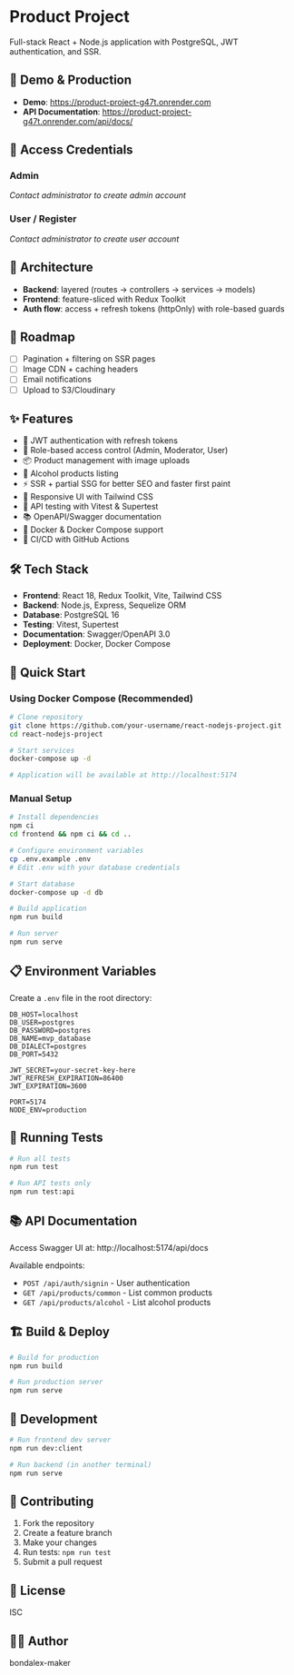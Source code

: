 # Product Project

Full-stack React + Node.js application with PostgreSQL, JWT authentication, and SSR.

## 🚀 Demo & Production
<!-- Deployment in progress — live demo will be available soon -->
- **Demo**: https://product-project-g47t.onrender.com
- **API Documentation**: https://product-project-g47t.onrender.com/api/docs/
<!-- - **Demo Server**: https://product-project-g47t.onrender.com -->

## 👥 Access Credentials

### Admin
*Contact administrator to create admin account*

### User / Register
*Contact administrator to create user account*

## 🧱 Architecture
- **Backend**: layered (routes → controllers → services → models)
- **Frontend**: feature-sliced with Redux Toolkit
- **Auth flow**: access + refresh tokens (httpOnly) with role-based guards

## 🔮 Roadmap
- [ ] Pagination + filtering on SSR pages
- [ ] Image CDN + caching headers
- [ ] Email notifications
- [ ] Upload to S3/Cloudinary

## ✨ Features

- 🔐 JWT authentication with refresh tokens
- 👤 Role-based access control (Admin, Moderator, User)
- 📦 Product management with image uploads
- 🍺 Alcohol products listing
- ⚡ SSR + partial SSG for better SEO and faster first paint
- 📱 Responsive UI with Tailwind CSS
- 🧪 API testing with Vitest & Supertest
- 📚 OpenAPI/Swagger documentation
- 🐳 Docker & Docker Compose support
- 🔄 CI/CD with GitHub Actions

## 🛠️ Tech Stack

- **Frontend**: React 18, Redux Toolkit, Vite, Tailwind CSS
- **Backend**: Node.js, Express, Sequelize ORM
- **Database**: PostgreSQL 16
- **Testing**: Vitest, Supertest
- **Documentation**: Swagger/OpenAPI 3.0
- **Deployment**: Docker, Docker Compose

## 🚀 Quick Start

### Using Docker Compose (Recommended)

```bash
# Clone repository
git clone https://github.com/your-username/react-nodejs-project.git
cd react-nodejs-project

# Start services
docker-compose up -d

# Application will be available at http://localhost:5174
```

### Manual Setup

```bash
# Install dependencies
npm ci
cd frontend && npm ci && cd ..

# Configure environment variables
cp .env.example .env
# Edit .env with your database credentials

# Start database
docker-compose up -d db

# Build application
npm run build

# Run server
npm run serve
```

## 📋 Environment Variables

Create a `.env` file in the root directory:

```env
DB_HOST=localhost
DB_USER=postgres
DB_PASSWORD=postgres
DB_NAME=mvp_database
DB_DIALECT=postgres
DB_PORT=5432

JWT_SECRET=your-secret-key-here
JWT_REFRESH_EXPIRATION=86400
JWT_EXPIRATION=3600

PORT=5174
NODE_ENV=production
```

## 🧪 Running Tests

```bash
# Run all tests
npm run test

# Run API tests only
npm run test:api
```

## 📚 API Documentation

Access Swagger UI at: http://localhost:5174/api/docs

Available endpoints:
- `POST /api/auth/signin` - User authentication
- `GET /api/products/common` - List common products
- `GET /api/products/alcohol` - List alcohol products

## 🏗️ Build & Deploy

```bash
# Build for production
npm run build

# Run production server
npm run serve
```

## 📝 Development

```bash
# Run frontend dev server
npm run dev:client

# Run backend (in another terminal)
npm run serve
```

## 🤝 Contributing

1. Fork the repository
2. Create a feature branch
3. Make your changes
4. Run tests: `npm run test`
5. Submit a pull request

## 📄 License

ISC

## 👨‍💻 Author

bondalex-maker
